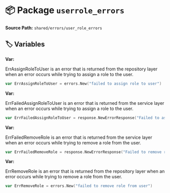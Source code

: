 # 📦 Package `userrole_errors`

**Source Path:** `shared/errors/user_role_errors`

## 🏷️ Variables

**Var:**

ErrAssignRoleToUser is an error that is returned from the repository layer
when an error occurs while trying to assign a role to the user.

```go
var ErrAssignRoleToUser = errors.New("failed to assign role to user")
```

**Var:**

ErrFailedAssignRoleToUser is an error that is returned from the service layer
when an error occurs while trying to assign a role to the user.

```go
var ErrFailedAssignRoleToUser = response.NewErrorResponse("Failed to assign role to user", http.StatusInternalServerError)
```

**Var:**

ErrFailedRemoveRole is an error that is returned from the service layer
when an error occurs while trying to remove a role from the user.

```go
var ErrFailedRemoveRole = response.NewErrorResponse("Failed to remove role from user", http.StatusInternalServerError)
```

**Var:**

ErrRemoveRole is an error that is returned from the repository layer
when an error occurs while trying to remove a role from the user.

```go
var ErrRemoveRole = errors.New("failed to remove role from user")
```